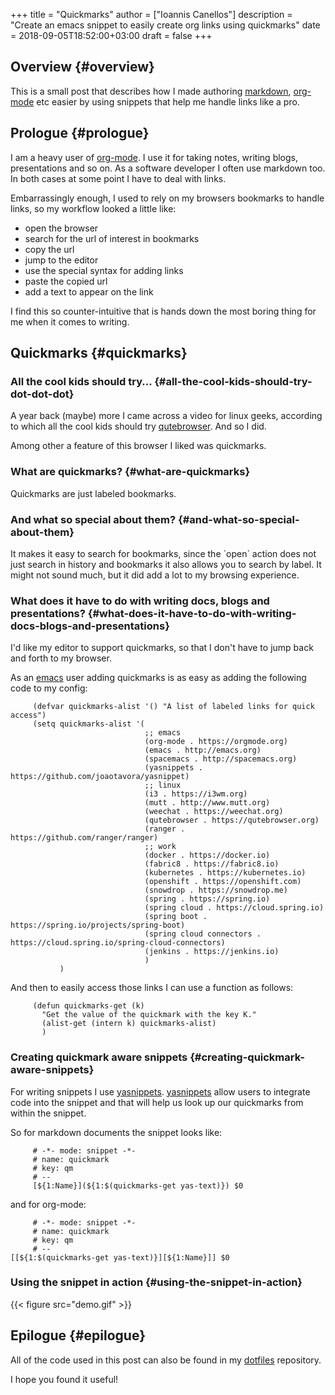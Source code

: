 +++
title = "Quickmarks"
author = ["Ioannis Canellos"]
description = "Create an emacs snippet to easily create org links using quickmarks"
date = 2018-09-05T18:52:00+03:00
draft = false
+++

## Overview {#overview}

This is a small post that describes how I made authoring [markdown](https://en.wikipedia.org/wiki/Markdown), [org-mode](https://orgmode.org) etc easier by using snippets that help me handle links like a pro.


## Prologue {#prologue}

I am a heavy user of [org-mode](https://orgmode.org). I use it for taking notes, writing blogs, presentations and so on.
As a software developer I often use markdown too. In both cases at some point I have to deal with links.

Embarrassingly enough, I used to rely on my browsers bookmarks to handle links, so my workflow looked a little like:

-   open the browser
-   search for the url of interest in bookmarks
-   copy the url
-   jump to the editor
-   use the special syntax for adding links
-   paste the copied url
-   add a text to appear on the link

I find this so counter-intuitive that is hands down the most boring thing for me when it comes to writing.


## Quickmarks {#quickmarks}


### All the cool kids should try... {#all-the-cool-kids-should-try-dot-dot-dot}

A year back (maybe) more I came across a video for linux geeks, according to which all the cool kids should try [qutebrowser](https://qutebrowser.org).
And so I did.

Among other a feature of this browser I liked was quickmarks.


### What are quickmarks? {#what-are-quickmarks}

Quickmarks are just labeled bookmarks.


### And what so special about them? {#and-what-so-special-about-them}

It makes it easy to search for bookmarks, since the \`open\` action does not just search in history and bookmarks it also allows you to search by label.
It might not sound much, but it did add a lot to my browsing experience.


### What does it have to do with writing docs, blogs and presentations? {#what-does-it-have-to-do-with-writing-docs-blogs-and-presentations}

I'd like my editor to support quickmarks, so that I don't have to jump back and forth to my browser.

As an [emacs](http://emacs.org) user adding quickmarks is as easy as adding the following code to my config:

```nil
     (defvar quickmarks-alist '() "A list of labeled links for quick access")
     (setq quickmarks-alist '(
                              ;; emacs
                              (org-mode . https://orgmode.org)
                              (emacs . http://emacs.org)
                              (spacemacs . http://spacemacs.org)
                              (yasnippets . https://github.com/joaotavora/yasnippet)
                              ;; linux
                              (i3 . https://i3wm.org)
                              (mutt . http://www.mutt.org)
                              (weechat . https://weechat.org)
                              (qutebrowser . https://qutebrowser.org)
                              (ranger . https://github.com/ranger/ranger)
                              ;; work
                              (docker . https://docker.io)
                              (fabric8 . https://fabric8.io)
                              (kubernetes . https://kubernetes.io)
                              (openshift . https://openshift.com)
                              (snowdrop . https://snowdrop.me)
                              (spring . https://spring.io)
                              (spring cloud . https://cloud.spring.io)
                              (spring boot . https://spring.io/projects/spring-boot)
                              (spring cloud connectors . https://cloud.spring.io/spring-cloud-connectors)
                              (jenkins . https://jenkins.io)
                              )
           )
```

And then to easily access those links I can use a function as follows:

```nil
     (defun quickmarks-get (k)
       "Get the value of the quickmark with the key K."
       (alist-get (intern k) quickmarks-alist)
       )
```


### Creating quickmark aware snippets {#creating-quickmark-aware-snippets}

For writing snippets I use [yasnippets](https://github.com/joaotavora/yasnippet). [yasnippets](https://github.com/joaotavora/yasnippet) allow users to integrate code into the snippet and that will help us look up our quickmarks from within the snippet.

So for markdown documents the snippet looks like:

```nil
     # -*- mode: snippet -*-
     # name: quickmark
     # key: qm
     # --
     [${1:Name}](${1:$(quickmarks-get yas-text)}) $0
```

and for org-mode:

```nil
     # -*- mode: snippet -*-
     # name: quickmark
     # key: qm
     # --
[[${1:$(quickmarks-get yas-text)}][${1:Name}]] $0
```


### Using the snippet in action {#using-the-snippet-in-action}

{{< figure src="demo.gif" >}}


## Epilogue {#epilogue}

All of the code used in this post can also be found in my [dotfiles](https://github.com/iocanel/dotfiles) repository.

I hope you found it useful!
